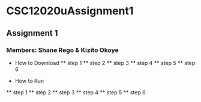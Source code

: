 # CSC12020uAssignment1
## Assignment 1 
### Members: Shane Rego & Kizito Okoye
* How to Download
** step 1
** step 2
** step 3
** step 4
** step 5
** step 6

* How to Run

** step 1
** step 2
** step 3
** step 4
** step 5
** step 6

